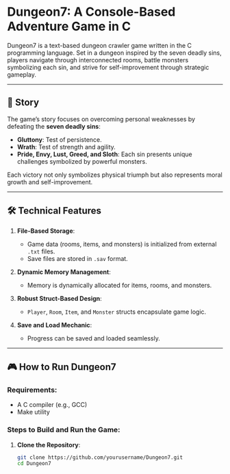 # Dungeon7: A Console-Based Adventure Game in C

Dungeon7 is a text-based dungeon crawler game written in the C programming language. Set in a dungeon inspired by the seven deadly sins, players navigate through interconnected rooms, battle monsters symbolizing each sin, and strive for self-improvement through strategic gameplay.

---

## 📜 Story

The game’s story focuses on overcoming personal weaknesses by defeating the **seven deadly sins**:
- **Gluttony**: Test of persistence.
- **Wrath**: Test of strength and agility.
- **Pride, Envy, Lust, Greed, and Sloth**: Each sin presents unique challenges symbolized by powerful monsters.

Each victory not only symbolizes physical triumph but also represents moral growth and self-improvement.

---

## 🛠️ Technical Features

1. **File-Based Storage**:
   - Game data (rooms, items, and monsters) is initialized from external `.txt` files.
   - Save files are stored in `.sav` format.

2. **Dynamic Memory Management**:
   - Memory is dynamically allocated for items, rooms, and monsters.

3. **Robust Struct-Based Design**:
   - `Player`, `Room`, `Item`, and `Monster` structs encapsulate game logic.

4. **Save and Load Mechanic**:
   - Progress can be saved and loaded seamlessly.

---

## 🎮 How to Run Dungeon7

### Requirements:
- A C compiler (e.g., GCC)
- Make utility

### Steps to Build and Run the Game:
1. **Clone the Repository**:
   ```bash
   git clone https://github.com/yourusername/Dungeon7.git
   cd Dungeon7
